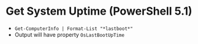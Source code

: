 # Get System Uptime (PowerShell 5.1)

* `Get-ComputerInfo | Format-List "*lastboot*"`
* Output will have property `OsLastBootUpTime`

